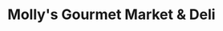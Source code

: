 ---
title: "Molly's Gourmet Market & Deli"
url: /martinez/mollys-gourmet-market-and-deli/
shop: convenience
---